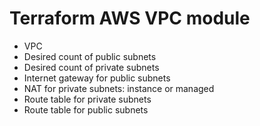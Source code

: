 # Terraform AWS VPC module

- VPC
- Desired count of public subnets
- Desired count of private subnets
- Internet gateway for public subnets
- NAT for private subnets: instance or managed
- Route table for private subnets
- Route table for public subnets
